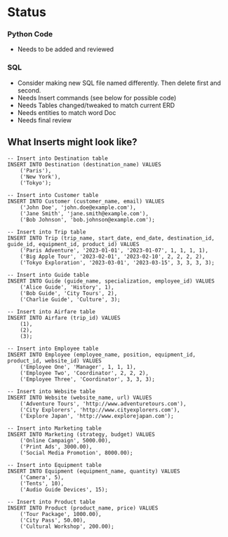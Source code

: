 # Status
### Python Code
- Needs to be added and reviewed
### SQL
- Consider making new SQL file named differently. Then delete first and second.
- Needs Insert commands (see below for possible code)
- Needs Tables changed/tweaked to match current ERD
- Needs entities to match word Doc
- Needs final review
## What Inserts might look like?
    -- Insert into Destination table
    INSERT INTO Destination (destination_name) VALUES
        ('Paris'),
        ('New York'),
        ('Tokyo');
    
    -- Insert into Customer table
    INSERT INTO Customer (customer_name, email) VALUES
        ('John Doe', 'john.doe@example.com'),
        ('Jane Smith', 'jane.smith@example.com'),
        ('Bob Johnson', 'bob.johnson@example.com');
    
    -- Insert into Trip table
    INSERT INTO Trip (trip_name, start_date, end_date, destination_id, guide_id, equipment_id, product_id) VALUES
        ('Paris Adventure', '2023-01-01', '2023-01-07', 1, 1, 1, 1),
        ('Big Apple Tour', '2023-02-01', '2023-02-10', 2, 2, 2, 2),
        ('Tokyo Exploration', '2023-03-01', '2023-03-15', 3, 3, 3, 3);
    
    -- Insert into Guide table
    INSERT INTO Guide (guide_name, specialization, employee_id) VALUES
        ('Alice Guide', 'History', 1),
        ('Bob Guide', 'City Tours', 2),
        ('Charlie Guide', 'Culture', 3);
    
    -- Insert into Airfare table
    INSERT INTO Airfare (trip_id) VALUES
        (1),
        (2),
        (3);
    
    -- Insert into Employee table
    INSERT INTO Employee (employee_name, position, equipment_id, product_id, website_id) VALUES
        ('Employee One', 'Manager', 1, 1, 1),
        ('Employee Two', 'Coordinator', 2, 2, 2),
        ('Employee Three', 'Coordinator', 3, 3, 3);
    
    -- Insert into Website table
    INSERT INTO Website (website_name, url) VALUES
        ('Adventure Tours', 'http://www.adventuretours.com'),
        ('City Explorers', 'http://www.cityexplorers.com'),
        ('Explore Japan', 'http://www.explorejapan.com');
    
    -- Insert into Marketing table
    INSERT INTO Marketing (strategy, budget) VALUES
        ('Online Campaign', 5000.00),
        ('Print Ads', 3000.00),
        ('Social Media Promotion', 8000.00);
    
    -- Insert into Equipment table
    INSERT INTO Equipment (equipment_name, quantity) VALUES
        ('Camera', 5),
        ('Tents', 10),
        ('Audio Guide Devices', 15);
    
    -- Insert into Product table
    INSERT INTO Product (product_name, price) VALUES
        ('Tour Package', 1000.00),
        ('City Pass', 50.00),
        ('Cultural Workshop', 200.00);